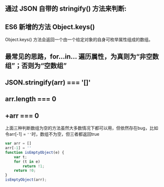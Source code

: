 ## 通过 JSON 自带的 stringify() 方法来判断:
## ES6 新增的方法 Object.keys()
 Object.keys() 方法会返回一个由一个给定对象的自身可枚举属性组成的数组。
## 最常见的思路，for...in... 遍历属性，为真则为“非空数组”；否则为“空数组”
 

## JSON.stringify(arr) === '[]'
## arr.length === 0
## +arr === 0

上面三种判断数组为空的方法虽然大多数情况下都可以用，但依然存在bug，比如令arr[-1] = `''`时，数组不为空，但三者都返回true
```js
var arr = []
arr[-1] = ''
function isEmptyObject(e) {  
    var t;  
    for (t in e)  
        return !1;
    return !0;
}  
isEmptyObject(arr);
```